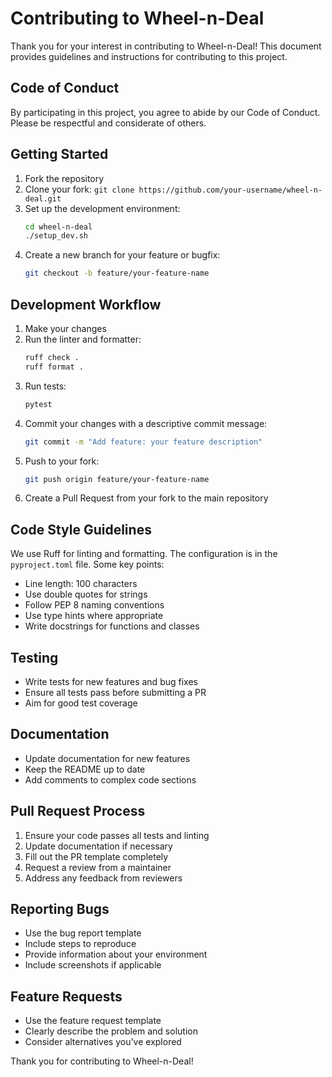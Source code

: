 # Contributing to Wheel-n-Deal

Thank you for your interest in contributing to Wheel-n-Deal! This document provides guidelines and instructions for contributing to this project.

## Code of Conduct

By participating in this project, you agree to abide by our Code of Conduct. Please be respectful and considerate of others.

## Getting Started

1. Fork the repository
2. Clone your fork: `git clone https://github.com/your-username/wheel-n-deal.git`
3. Set up the development environment:
   ```bash
   cd wheel-n-deal
   ./setup_dev.sh
   ```
4. Create a new branch for your feature or bugfix:
   ```bash
   git checkout -b feature/your-feature-name
   ```

## Development Workflow

1. Make your changes
2. Run the linter and formatter:
   ```bash
   ruff check .
   ruff format .
   ```
3. Run tests:
   ```bash
   pytest
   ```
4. Commit your changes with a descriptive commit message:
   ```bash
   git commit -m "Add feature: your feature description"
   ```
5. Push to your fork:
   ```bash
   git push origin feature/your-feature-name
   ```
6. Create a Pull Request from your fork to the main repository

## Code Style Guidelines

We use Ruff for linting and formatting. The configuration is in the `pyproject.toml` file. Some key points:

- Line length: 100 characters
- Use double quotes for strings
- Follow PEP 8 naming conventions
- Use type hints where appropriate
- Write docstrings for functions and classes

## Testing

- Write tests for new features and bug fixes
- Ensure all tests pass before submitting a PR
- Aim for good test coverage

## Documentation

- Update documentation for new features
- Keep the README up to date
- Add comments to complex code sections

## Pull Request Process

1. Ensure your code passes all tests and linting
2. Update documentation if necessary
3. Fill out the PR template completely
4. Request a review from a maintainer
5. Address any feedback from reviewers

## Reporting Bugs

- Use the bug report template
- Include steps to reproduce
- Provide information about your environment
- Include screenshots if applicable

## Feature Requests

- Use the feature request template
- Clearly describe the problem and solution
- Consider alternatives you've explored

Thank you for contributing to Wheel-n-Deal! 